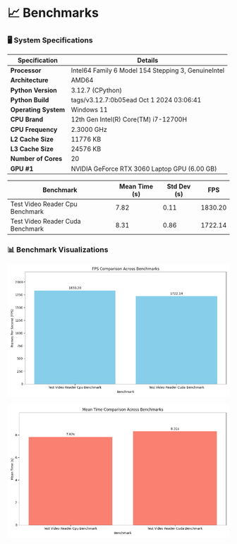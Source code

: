 # 📈 **Benchmarks**
<!-- BENCHMARKS_START -->

### 🖥️ **System Specifications**

| Specification         | Details                                 |
|-----------------------|-----------------------------------------|
| **Processor**         | Intel64 Family 6 Model 154 Stepping 3, GenuineIntel |
| **Architecture**      | AMD64 |
| **Python Version**    | 3.12.7 (CPython) |
| **Python Build**      | tags/v3.12.7:0b05ead Oct  1 2024 03:06:41 |
| **Operating System**  | Windows 11 |
| **CPU Brand**         | 12th Gen Intel(R) Core(TM) i7-12700H |
| **CPU Frequency**     | 2.3000 GHz |
| **L2 Cache Size**     | 11776 KB |
| **L3 Cache Size**     | 24576 KB |
| **Number of Cores**   | 20 |
| **GPU #1**           | NVIDIA GeForce RTX 3060 Laptop GPU (6.00 GB) |


| Benchmark                      | Mean Time (s) | Std Dev (s) | FPS    |
|--------------------------------|---------------|------------|--------|
| Test Video Reader Cpu Benchmark | 7.82          | 0.11       | 1830.20 |
| Test Video Reader Cuda Benchmark | 8.31          | 0.86       | 1722.14 |


### 📊 **Benchmark Visualizations**

![FPS Comparison](scripts/benchmarks/fps_comparison.png)

![Mean Time Comparison](scripts/benchmarks/mean_time_comparison.png)



<!-- BENCHMARKS_END -->